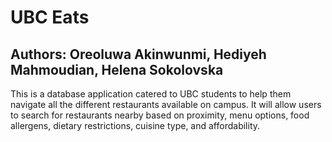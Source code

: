 # UBC Eats
## Authors: Oreoluwa Akinwunmi, Hediyeh Mahmoudian, Helena Sokolovska

This is a database application catered to UBC students to help them navigate all the
different restaurants available on campus. It will allow users to search for restaurants
nearby based on proximity, menu options, food allergens, dietary restrictions, cuisine
type, and affordability.
